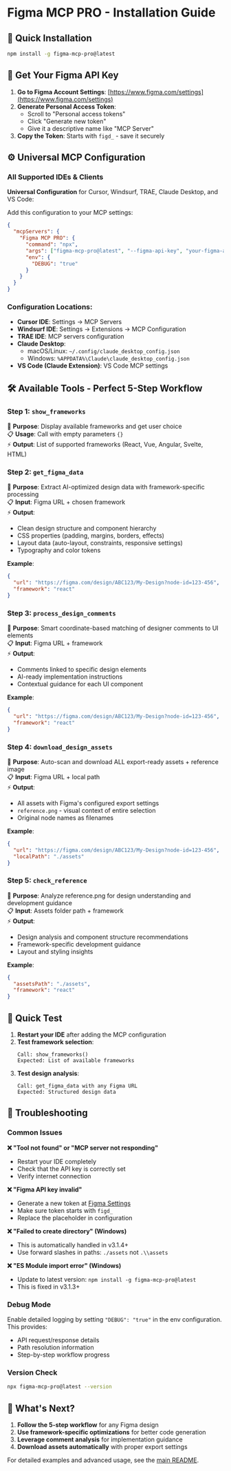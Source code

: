 # Figma MCP PRO - Installation Guide

## 🚀 Quick Installation

```bash
npm install -g figma-mcp-pro@latest
```

## 🔑 Get Your Figma API Key

1. **Go to Figma Account Settings**: [https://www.figma.com/settings](https://www.figma.com/settings)
2. **Generate Personal Access Token**: 
   - Scroll to "Personal access tokens"
   - Click "Generate new token"
   - Give it a descriptive name like "MCP Server"
3. **Copy the Token**: Starts with `figd_` - save it securely

## ⚙️ Universal MCP Configuration

### All Supported IDEs & Clients
**Universal Configuration** for Cursor, Windsurf, TRAE, Claude Desktop, and VS Code:

Add this configuration to your MCP settings:

```json
{
  "mcpServers": {
    "Figma MCP PRO": {
      "command": "npx",
      "args": ["figma-mcp-pro@latest", "--figma-api-key", "your-figma-api-key-here"],
      "env": {
        "DEBUG": "true"
      }
    }
  }
}
```

### Configuration Locations:

- **Cursor IDE**: Settings → MCP Servers
- **Windsurf IDE**: Settings → Extensions → MCP Configuration  
- **TRAE IDE**: MCP servers configuration
- **Claude Desktop**: 
  - macOS/Linux: `~/.config/claude_desktop_config.json`
  - Windows: `%APPDATA%\Claude\claude_desktop_config.json`
- **VS Code (Claude Extension)**: VS Code MCP settings

## 🛠️ Available Tools - Perfect 5-Step Workflow

### **Step 1: `show_frameworks`**
🎯 **Purpose**: Display available frameworks and get user choice  
📋 **Usage**: Call with empty parameters `{}`  
⚡ **Output**: List of supported frameworks (React, Vue, Angular, Svelte, HTML)

### **Step 2: `get_figma_data`** 
🎯 **Purpose**: Extract AI-optimized design data with framework-specific processing  
📋 **Input**: Figma URL + chosen framework  
⚡ **Output**: 
- Clean design structure and component hierarchy
- CSS properties (padding, margins, borders, effects)
- Layout data (auto-layout, constraints, responsive settings)
- Typography and color tokens

**Example**:
```json
{
  "url": "https://figma.com/design/ABC123/My-Design?node-id=123-456",
  "framework": "react"
}
```

### **Step 3: `process_design_comments`**
🎯 **Purpose**: Smart coordinate-based matching of designer comments to UI elements  
📋 **Input**: Figma URL + framework  
⚡ **Output**: 
- Comments linked to specific design elements
- AI-ready implementation instructions
- Contextual guidance for each UI component

**Example**:
```json
{
  "url": "https://figma.com/design/ABC123/My-Design?node-id=123-456",
  "framework": "react"
}
```

### **Step 4: `download_design_assets`**
🎯 **Purpose**: Auto-scan and download ALL export-ready assets + reference image  
📋 **Input**: Figma URL + local path  
⚡ **Output**: 
- All assets with Figma's configured export settings
- `reference.png` - visual context of entire selection
- Original node names as filenames

**Example**:
```json
{
  "url": "https://figma.com/design/ABC123/My-Design?node-id=123-456",
  "localPath": "./assets"
}
```

### **Step 5: `check_reference`**
🎯 **Purpose**: Analyze reference.png for design understanding and development guidance  
📋 **Input**: Assets folder path + framework  
⚡ **Output**: 
- Design analysis and component structure recommendations
- Framework-specific development guidance
- Layout and styling insights

**Example**:
```json
{
  "assetsPath": "./assets",
  "framework": "react"
}
```

## 🧪 Quick Test

1. **Restart your IDE** after adding the MCP configuration
2. **Test framework selection**:
   ```
   Call: show_frameworks()
   Expected: List of available frameworks
   ```
3. **Test design analysis**:
   ```
   Call: get_figma_data with any Figma URL
   Expected: Structured design data
   ```

## 🔧 Troubleshooting

### Common Issues

**❌ "Tool not found" or "MCP server not responding"**
- Restart your IDE completely
- Check that the API key is correctly set
- Verify internet connection

**❌ "Figma API key invalid"**
- Generate a new token at [Figma Settings](https://www.figma.com/settings)
- Make sure token starts with `figd_`
- Replace the placeholder in configuration

**❌ "Failed to create directory" (Windows)**
- This is automatically handled in v3.1.4+
- Use forward slashes in paths: `./assets` not `.\\assets`

**❌ "ES Module import error" (Windows)**
- Update to latest version: `npm install -g figma-mcp-pro@latest`
- This is fixed in v3.1.3+

### Debug Mode
Enable detailed logging by setting `"DEBUG": "true"` in the env configuration. This provides:
- API request/response details
- Path resolution information
- Step-by-step workflow progress

### Version Check
```bash
npx figma-mcp-pro@latest --version
```

## 🚀 What's Next?

1. **Follow the 5-step workflow** for any Figma design
2. **Use framework-specific optimizations** for better code generation
3. **Leverage comment analysis** for implementation guidance
4. **Download assets automatically** with proper export settings

For detailed examples and advanced usage, see the [main README](README.md).